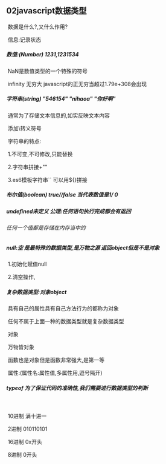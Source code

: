 ## 02javascript数据类型

​	数据是什么?,又什么作用?

​		信息:记录状态

##### 数值:(Number)		1231,1231534	

​	NaN是数值类型的一个特殊的符号

​	infinity	无穷大	javascript的正无穷当超过1.79e+308会出现

##### 字符串(string)		"546154"	"nihaoa"		"你好啊"

​	通常为了存储文本信息的,如实反映文本内容

​	添加\\转义符号   

​	字符串的特点:

​		1.不可变,不可修改,只能替换

​		2.字符串拼接+""		

​		3.es6模板字符串``		可以用${}拼接

##### 布尔值(boolean)		true//false	 当代表数值是1/ 0

##### undefined未定义		公理:任何语句执行完成都会有返回	

###### 		任何一个值都是存储在内存当中的

##### null:空	是最特殊的数据类型,是万物之源		返回object但是不是对象

​	1.初始化赋值null

​	2.清空操作,

##### 复杂数据类型:对象object	

​	具有自己的属性具有自己方法行为的都称为对象

​	任何不属于上面一种的数据类型就是复杂数据类型

​	对象

​		万物皆对象

​		函数也是对象但是函数非常强大,是第一等

​		属性:(属性名:属性值,多属性用,逗号隔开)

##### typeof	为了保证代码的准确性,我们需要进行数据类型的判断

​	

​	10进制   满十进一

​	2进制	010110101

​	16进制	0x开头

​	8进制	0开头

